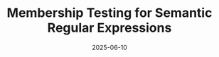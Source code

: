 ---
title: "Membership Testing for Semantic Regular Expressions"
collection: publications
date: 2025-06-10
venue: 'PLDI'
paperurl: 'https://dl.acm.org/doi/pdf/10.1145/3729300'
citation: 'Yifei Huang, Matin Amini, Alexis Le Guanc, Konstantinos Mamouras, Mukund Raghothaman.   '
---